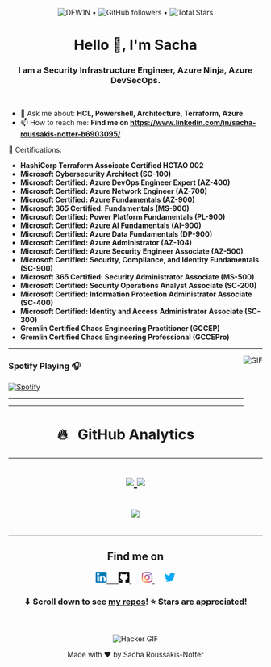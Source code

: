 <p align=center>                           
  <img src="https://komarev.com/ghpvc/?username=DFW1N" alt="DFW1N" /> •
  <img alt="GitHub followers" src="https://img.shields.io/github/followers/DFW1N?label=Followers&style=social"> •   
  <img src="https://img.shields.io/github/stars/DFW1N?label=Stars" alt="Total Stars">
</p>
<h1 align="center">Hello 👋, I'm Sacha </h1>
<h3 align="center">I am a Security Infrastructure Engineer, Azure Ninja, Azure DevSecOps.</h3>
</br>

- 💬 Ask me about: **HCL, Powershell, Architecture, Terraform, Azure**
- 📫 How to reach me: **Find me on https://www.linkedin.com/in/sacha-roussakis-notter-b6903095/**

📜 Certifications:

- **HashiCorp Terraform Assoicate Certified HCTAO 002**
- **Microsoft Cybersecurity Architect (SC-100)**
- **Microsoft Certified: Azure DevOps Engineer Expert (AZ-400)**
- **Microsoft Certified: Azure Network Engineer (AZ-700)**
- **Microsoft Certified: Azure Fundamentals (AZ-900)**
- **Microsoft 365 Certified: Fundamentals (MS-900)**
- **Microsoft Certified: Power Platform Fundamentals (PL-900)**
- **Microsoft Certified: Azure AI Fundamentals (AI-900)**
- **Microsoft Certified: Azure Data Fundamentals (DP-900)**
- **Microsoft Certified: Azure Administrator (AZ-104)**
- **Microsoft Certified: Azure Security Engineer Associate (AZ-500)**
- **Microsoft Certified: Security, Compliance, and Identity Fundamentals (SC-900)**
- **Microsoft 365 Certified: Security Administrator Associate (MS-500)**
- **Microsoft Certified: Security Operations Analyst Associate (SC-200)**
- **Microsoft Certified: Information Protection Administrator Associate (SC-400)**
- **Microsoft Certified: Identity and Access Administrator Associate (SC-300)**
- **Gremlin Certified Chaos Engineering Practitioner (GCCEP)**
- **Gremlin Certified Chaos Engineering Professional (GCCEPro)**


---

<img align="right" alt="GIF" height="170px" src="https://media.giphy.com/media/J5B1Y8QZnzXXbLQIBu/giphy.gif" />

### Spotify Playing 🎧
[![Spotify](https://novatorem.visualbean.vercel.app/api/spotify)](https://open.spotify.com/user/1232758321)

---
<hr/>

<h1 align="center"> 🔥 &nbsp; GitHub Analytics
<hr/>
<p align="center">
<a href="https://github.com/DFW1N">
  <img height="180em" src="https://github-readme-stats-eight-theta.vercel.app/api?username=DFW1N&show_icons=true&theme=vue-light&include_all_commits=true&count_private=true" />
  <img height="180em" src="https://github-readme-stats-eight-theta.vercel.app/api/top-langs/?username=DFW1N&layout=compact&exclude_lang=java+r&theme=vue-light" />
</a>
</p>
 
  <p align="center">
  <a href="https://github.com/DFW1N/github-readme-streak-stats">
    <img src="https://github-readme-streak-stats.herokuapp.com/?user=DFW1N#version3"/>
  </a>
</p>
 
<hr/>

<h2 align="center">Find me on</h2>

<p align="center">

  <a href="https://www.linkedin.com/in/sacha-roussakis-notter-b6903095/">
    <img  alt="Linkedin" width="22px" src="https://raw.githubusercontent.com/dev-akshat/archive/main/images/svgs/social_media/linkedin.svg"/>
  &nbsp&nbsp&nbsp&nbsp
  <a href="https://github.com/DFW1N">
    <img alt="GitHub" width="22px" src="https://raw.githubusercontent.com/dev-akshat/archive/main/images/svgs/social_media/github.svg"/>
  </a>
  &nbsp&nbsp&nbsp&nbsp
  <a href="https://www.instagram.com/sacha1777">
    <img  alt="Instagram" width="22px" src="https://raw.githubusercontent.com/dev-akshat/archive/main/images/svgs/social_media/instagram.svg"/>
  </a>
  &nbsp&nbsp&nbsp&nbsp
  <a href="https://twitter.com/sacha_roussakis">
    <img alt="Twitter" width="22px" src="https://raw.githubusercontent.com/dev-akshat/archive/main/images/svgs/social_media/twitter.svg"/>
  </a>
</p>


<h3 align="center">⬇ Scroll down to see <a href="https://github.com/DFW1N?tab=repositories">my repos</a>! ⭐ Stars are appreciated!</h3>
<br/>

<p align="center">
  <img align="center" alt="Hacker GIF" src="https://images-wixmp-ed30a86b8c4ca887773594c2.wixmp.com/f/09e8f99e-ddb4-403c-ae4e-57b9ff8b061a/dai64c5-356baf99-887b-418f-87b2-51e52198d95b.gif?token=eyJ0eXAiOiJKV1QiLCJhbGciOiJIUzI1NiJ9.eyJzdWIiOiJ1cm46YXBwOjdlMGQxODg5ODIyNjQzNzNhNWYwZDQxNWVhMGQyNmUwIiwiaXNzIjoidXJuOmFwcDo3ZTBkMTg4OTgyMjY0MzczYTVmMGQ0MTVlYTBkMjZlMCIsIm9iaiI6W1t7InBhdGgiOiJcL2ZcLzA5ZThmOTllLWRkYjQtNDAzYy1hZTRlLTU3YjlmZjhiMDYxYVwvZGFpNjRjNS0zNTZiYWY5OS04ODdiLTQxOGYtODdiMi01MWU1MjE5OGQ5NWIuZ2lmIn1dXSwiYXVkIjpbInVybjpzZXJ2aWNlOmZpbGUuZG93bmxvYWQiXX0.sZHPkVC-Gii5XhpdB8O6QkFny_zgsmVJfrHLJtEU074"/>
</p>

 
 <p align="center">
  Made with ❤️ by Sacha Roussakis-Notter
</p>
